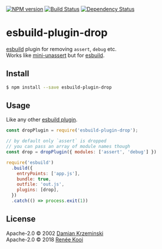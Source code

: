 [![NPM version][npm-image]][npm-url]
[![Build Status][build-image]][build-url]
[![Dependency Status][deps-image]][deps-url]

# esbuild-plugin-drop

[esbuild] plugin for removing `assert`, `debug` etc.  
Works like [mini-unassert] but for [esbuild].

## Install

```sh
$ npm install --save esbuild-plugin-drop
```

## Usage

Like any other [esbuild plugin].

```js
const dropPlugin = require('esbuild-plugin-drop');

// by default only `assert` is dropped
// you can pass an array of module names though
const drop = dropPlugin({ modules: ['assert', 'debug'] })

require('esbuild')
  .build({
    entryPoints: ['app.js'],
    bundle: true,
    outfile: 'out.js',
    plugins: [drop],
  })
  .catch(() => process.exit(1))
```

## License

Apache-2.0 © 2002 [Damian Krzeminski](https://pirxpilot.me)  
Apache-2.0 © 2018 [Renée Kooi](mailto:renee@kooi.me)

[esbuild]:https://esbuild.github.io/
[esbuild plugin]: https://esbuild.github.io/plugins/#using-plugins
[mini-unassert]: https://npmjs.org/package/mini-unassert

[npm-image]: https://img.shields.io/npm/v/esbuild-plugin-drop.svg
[npm-url]: https://npmjs.org/package/esbuild-plugin-drop

[build-url]: https://github.com/pirxpilot/esbuild-plugin-drop/actions/workflows/check.yaml
[build-image]: https://img.shields.io/github/workflow/status/pirxpilot/esbuild-plugin-drop/check

[deps-image]: https://img.shields.io/librariesio/release/npm/esbuild-plugin-drop
[deps-url]: https://libraries.io/npm/esbuild-plugin-drop
